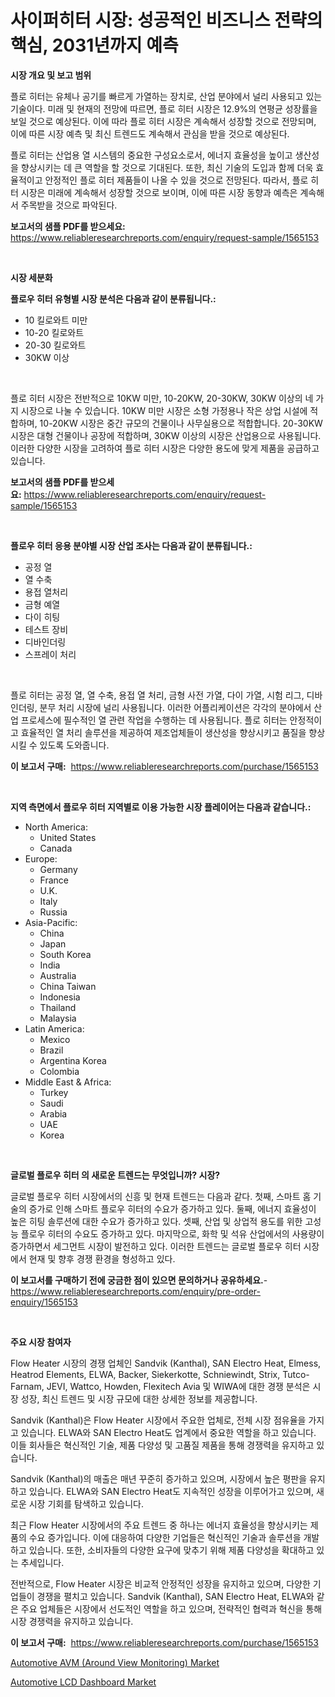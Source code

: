 <p><h1>사이퍼히터 시장: 성공적인 비즈니스 전략의 핵심, 2031년까지 예측</h1></p><p><strong>시장 개요 및 보고 범위</strong></p>
<p><p>플로 히터는 유체나 공기를 빠르게 가열하는 장치로, 산업 분야에서 널리 사용되고 있는 기술이다. 미래 및 현재의 전망에 따르면, 플로 히터 시장은 12.9%의 연평균 성장률을 보일 것으로 예상된다. 이에 따라 플로 히터 시장은 계속해서 성장할 것으로 전망되며, 이에 따른 시장 예측 및 최신 트렌드도 계속해서 관심을 받을 것으로 예상된다.</p><p>플로 히터는 산업용 열 시스템의 중요한 구성요소로서, 에너지 효율성을 높이고 생산성을 향상시키는 데 큰 역할을 할 것으로 기대된다. 또한, 최신 기술의 도입과 함께 더욱 효율적이고 안정적인 플로 히터 제품들이 나올 수 있을 것으로 전망된다. 따라서, 플로 히터 시장은 미래에 계속해서 성장할 것으로 보이며, 이에 따른 시장 동향과 예측은 계속해서 주목받을 것으로 파악된다.</p></p>
<p><strong>보고서의 샘플 PDF를 받으세요:</strong> <a href="https://www.reliableresearchreports.com/enquiry/request-sample/1565153">https://www.reliableresearchreports.com/enquiry/request-sample/1565153</a></p>
<p>&nbsp;</p>
<p><strong>시장 세분화</strong></p>
<p><strong>플로우 히터 유형별 시장 분석은 다음과 같이 분류됩니다.:</strong></p>
<p><ul><li>10 킬로와트 미만</li><li>10-20 킬로와트</li><li>20-30 킬로와트</li><li>30KW 이상</li></ul></p>
<p>&nbsp;</p>
<p><p>플로 히터 시장은 전반적으로 10KW 미만, 10-20KW, 20-30KW, 30KW 이상의 네 가지 시장으로 나눌 수 있습니다. 10KW 미만 시장은 소형 가정용나 작은 상업 시설에 적합하며, 10-20KW 시장은 중간 규모의 건물이나 사무실용으로 적합합니다. 20-30KW 시장은 대형 건물이나 공장에 적합하며, 30KW 이상의 시장은 산업용으로 사용됩니다. 이러한 다양한 시장을 고려하여 플로 히터 시장은 다양한 용도에 맞게 제품을 공급하고 있습니다.</p></p>
<p><strong>보고서의 샘플 PDF를 받으세요:</strong>&nbsp;<a href="https://www.reliableresearchreports.com/enquiry/request-sample/1565153">https://www.reliableresearchreports.com/enquiry/request-sample/1565153</a></p>
<p>&nbsp;</p>
<p><strong> 플로우 히터 응용 분야별 시장 산업 조사는 다음과 같이 분류됩니다.:</strong></p>
<p><ul><li>공정 열</li><li>열 수축</li><li>용접 열처리</li><li>금형 예열</li><li>다이 히팅</li><li>테스트 장비</li><li>디바인더링</li><li>스프레이 처리</li></ul></p>
<p>&nbsp;</p>
<p><p>플로 히터는 공정 열, 열 수축, 용접 열 처리, 금형 사전 가열, 다이 가열, 시험 리그, 디바인더링, 분무 처리 시장에 널리 사용됩니다. 이러한 어플리케이션은 각각의 분야에서 산업 프로세스에 필수적인 열 관련 작업을 수행하는 데 사용됩니다. 플로 히터는 안정적이고 효율적인 열 처리 솔루션을 제공하여 제조업체들이 생산성을 향상시키고 품질을 향상시킬 수 있도록 도와줍니다.</p></p>
<p><strong>이 보고서 구매:</strong>&nbsp; <a href="https://www.reliableresearchreports.com/purchase/1565153">https://www.reliableresearchreports.com/purchase/1565153</a></p>
<p>&nbsp;</p>
<p><strong>지역 측면에서 플로우 히터 지역별로 이용 가능한 시장 플레이어는 다음과 같습니다.:</strong></p>
<p><ul>
    <li>
        North America:
        <ul>
            <li>United States</li>
            <li>Canada</li>
        </ul>
    </li>
    <li>
        Europe:
        <ul>
            <li>Germany</li>
            <li>France</li>
            <li>U.K.</li>
            <li>Italy</li>
            <li>Russia</li>
        </ul>
    </li>
    <li>
        Asia-Pacific:
        <ul>
            <li>China</li>
            <li>Japan</li>
            <li>South Korea</li>
            <li>India</li>
            <li>Australia</li>
            <li>China Taiwan</li>
            <li>Indonesia</li>
            <li>Thailand</li>
            <li>Malaysia</li>
        </ul>
    </li>
    <li>
        Latin America:
        <ul>
            <li>Mexico</li>
            <li>Brazil</li>
            <li>Argentina Korea</li>
            <li>Colombia</li>
        </ul>
    </li>
    <li>
        Middle East & Africa:
        <ul>
            <li>Turkey</li>
            <li>Saudi</li>
            <li>Arabia</li>
            <li>UAE</li>
            <li>Korea</li>
        </ul>
    </li>
    </ul></p>
<p>&nbsp;</p>
<p><strong>글로벌 플로우 히터 의 새로운 트렌드는 무엇입니까? 시장?</strong></p>
<p><p>글로벌 플로우 히터 시장에서의 신흥 및 현재 트렌드는 다음과 같다. 첫째, 스마트 홈 기술의 증가로 인해 스마트 플로우 히터의 수요가 증가하고 있다. 둘째, 에너지 효율성이 높은 히팅 솔루션에 대한 수요가 증가하고 있다. 셋째, 산업 및 상업적 용도를 위한 고성능 플로우 히터의 수요도 증가하고 있다. 마지막으로, 화학 및 석유 산업에서의 사용량이 증가하면서 세그먼트 시장이 발전하고 있다. 이러한 트렌드는 글로벌 플로우 히터 시장에서 현재 및 향후 경쟁 환경을 형성하고 있다.</p></p>
<p><strong>이 보고서를 구매하기 전에 궁금한 점이 있으면 문의하거나 공유하세요.</strong>- <a href="https://www.reliableresearchreports.com/enquiry/pre-order-enquiry/1565153">https://www.reliableresearchreports.com/enquiry/pre-order-enquiry/1565153</a></p>
<p>&nbsp;</p>
<p><strong>주요 시장 참여자</strong></p>
<p><p>Flow Heater 시장의 경쟁 업체인 Sandvik (Kanthal), SAN Electro Heat, Elmess, Heatrod Elements, ELWA, Backer, Siekerkotte, Schniewindt, Strix, Tutco-Farnam, JEVI, Wattco, Howden, Flexitech Avia 및 WIWA에 대한 경쟁 분석은 시장 성장, 최신 트렌드 및 시장 규모에 대한 상세한 정보를 제공합니다. </p><p>Sandvik (Kanthal)은 Flow Heater 시장에서 주요한 업체로, 전체 시장 점유율을 가지고 있습니다. ELWA와 SAN Electro Heat도 업계에서 중요한 역할을 하고 있습니다. 이들 회사들은 혁신적인 기술, 제품 다양성 및 고품질 제품을 통해 경쟁력을 유지하고 있습니다. </p><p>Sandvik (Kanthal)의 매출은 매년 꾸준히 증가하고 있으며, 시장에서 높은 평판을 유지하고 있습니다. ELWA와 SAN Electro Heat도 지속적인 성장을 이루어가고 있으며, 새로운 시장 기회를 탐색하고 있습니다. </p><p>최근 Flow Heater 시장에서의 주요 트렌드 중 하나는 에너지 효율성을 향상시키는 제품의 수요 증가입니다. 이에 대응하여 다양한 기업들은 혁신적인 기술과 솔루션을 개발하고 있습니다. 또한, 소비자들의 다양한 요구에 맞추기 위해 제품 다양성을 확대하고 있는 추세입니다. </p><p>전반적으로, Flow Heater 시장은 비교적 안정적인 성장을 유지하고 있으며, 다양한 기업들이 경쟁을 펼치고 있습니다. Sandvik (Kanthal), SAN Electro Heat, ELWA와 같은 주요 업체들은 시장에서 선도적인 역할을 하고 있으며, 전략적인 협력과 혁신을 통해 시장 경쟁력을 유지하고 있습니다.</p></p>
<p><strong>이 보고서 구매:</strong>&nbsp;&nbsp;<a href="https://www.reliableresearchreports.com/purchase/1565153">https://www.reliableresearchreports.com/purchase/1565153</a></p>
<p><p><a href="https://forested-sushi-9b0.notion.site/Automotive-AVM-Around-View-Monitoring-Market-Offer-Valuable-Insights-into-Market-Size-Market-Shar-b8e01cb893254cd2ab35f45fea78a983">Automotive AVM (Around View Monitoring) Market</a></p><p><a href="https://lydian-appliance-61d.notion.site/Automotive-LCD-Dashboard-Market-Size-and-Growth-Market-Segmentation-Regional-and-Country-Breakdown-53d510f56ddd468190abbe7c60bf3685">Automotive LCD Dashboard Market</a></p></p>
